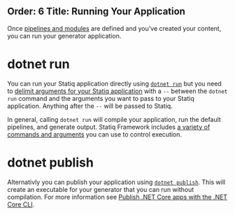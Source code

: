 Order: 6
Title: Running Your Application
---
Once [pipelines and modules](xref:pipelines-and-modules) are defined and you’ve created your content, you can run your generator application.

# dotnet run

You can run your Statiq application directly using [`dotnet run`](https://docs.microsoft.com/en-us/dotnet/core/tools/dotnet-run) but you need to [delimit arguments for your Statiq application](https://docs.microsoft.com/en-us/dotnet/core/tools/dotnet-run#options) with a `--` between the `dotnet run` command and the arguments you want to pass to your Statiq application. Anything after the `--` will be passed to Statiq.

In general, calling `dotnet run` will compile your application, run the default pipelines, and generate output. Statiq Framework includes [a variety of commands and arguments](xref:command-line-interface) you can use to control execution.

# dotnet publish

Alternativly you can publish your application using [`dotnet publish`](https://docs.microsoft.com/en-us/dotnet/core/tools/dotnet-publish). This will create an executable for your generator that you can run without compilation. For more information see [Publish .NET Core apps with the .NET Core CLI](https://docs.microsoft.com/en-us/dotnet/core/deploying/deploy-with-cli).